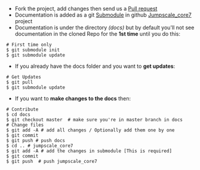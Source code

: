 * Fork the project, add changes then send us a [Pull request](https://help.github.com/articles/using-pull-requests/)
* Documentation is added as a git [Submodule](http://git-scm.com/book/en/v2/Git-Tools-Submodules) in github [Jumpscale_core7](https://github.com/Jumpscale/jumpscale_core7) project
* Documentation is under the directory *(docs)* but by default you'll not see documentation in the cloned Repo for the **1st time** until you do this:
 ```
# First time only
$ git submodule init
$ git submodule update
```

- If you already have the docs folder and you want to **get updates**:
 ```
# Get Updates
$ git pull
$ git submodule update
```

- If you want to **make changes to the docs** then:
 ```
# Contribute
$ cd docs
$ git checkout master  # make sure you're in master branch in docs
# Change files
$ git add -A # add all changes / Optionally add them one by one
$ git commit
$ git push # push docs
$ cd .. # jumpscale_core7
$ git add -A # add the changes in submodule [This is required]
$ git commit
$ git push  # push jumpscale_core7
```

